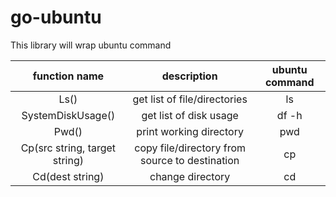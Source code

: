 # go-ubuntu

This library will wrap ubuntu command

|         function name         |                  description                   | ubuntu command |
| :---------------------------: | :--------------------------------------------: | :------------: |
|             Ls()              |          get list of file/directories          |       ls       |
|       SystemDiskUsage()       |             get list of disk usage             |     df -h      |
|             Pwd()             |            print working directory             |      pwd       |
| Cp(src string, target string) | copy file/directory from source to destination |       cp       |
|        Cd(dest string)        |                change directory                |       cd       |
